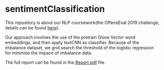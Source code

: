 # sentimentClassification

This repository is about our NLP coursework(the OffensEval 2019 challenge, details can be found [here](https://competitions.codalab.org/competitions/20011)).

Our approach involves the use of the pretrain Glove Vector word embeddings, and then apply textCNN as classifier. Because of the imbalance dataset, we grid search the threshold of the logistic regression for minimise the impace of imbalance data.

The full report can be found in the [Report.pdf](./report.pdf) file.
